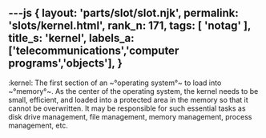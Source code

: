 ---js
{
  layout: 'parts/slot/slot.njk',
  permalink: 'slots/kernel.html',
  rank_n: 171,
  tags: [ 'notag' ],
  title_s: 'kernel',
  labels_a: ['telecommunications','computer programs','objects'],
}
---
:kernel:
The first section of an ~°operating system°~ to load into ~°memory°~. As the center of the operating system, the kernel needs to be small, efficient, and loaded into a protected area in the memory so that it cannot be overwritten. It may be responsible for such essential tasks as disk drive management, file management, memory management, process management, etc.
